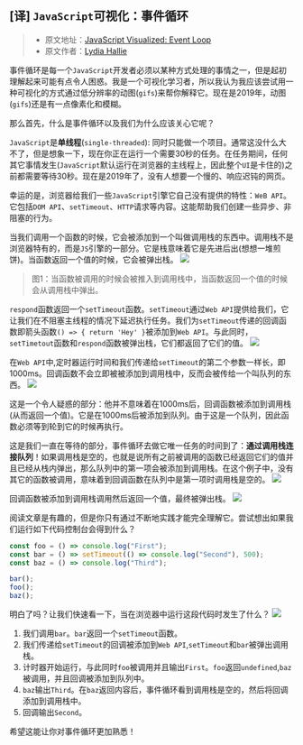 ## [译] `JavaScript`可视化：事件循环
> * 原文地址：[JavaScript Visualized: Event Loop](https://dev.to/lydiahallie/javascript-visualized-event-loop-3dif)
> * 原文作者：[Lydia Hallie](https://dev.to/lydiahallie)

事件循环是每一个`JavaScript`开发者必须以某种方式处理的事情之一，但是起初理解起来可能有点令人困惑。我是一个可视化学习者，所以我认为我应该尝试用一种可视化的方式通过低分辨率的动图(`gifs`)来帮你解释它。现在是2019年，动图(`gifs`)还是有一点像素化和模糊。

那么首先，什么是事件循环以及我们为什么应该关心它呢？

`JavaScript`是**单线程**(`single-threaded`): 同时只能做一个项目。通常这没什么大不了，但是想象一下，现在你正在运行一个需要30秒的任务。在任务期间，任何其它事情发生(`JavaScript`默认运行在浏览器的主线程上，因此整个`UI`是卡住的)之前都需要等待30秒。现在是2019年了，没有人想要一个慢的、响应迟钝的网页。

幸运的是，浏览器给我们一些`JavaScript`引擎它自己没有提供的特性：`WeB API`。它包括`DOM API`、`setTimeout`、`HTTP`请求等内容。这能帮助我们创建一些异步、非阻塞的行为。

当我们调用一个函数的时候，它会被添加到一个叫做调用栈的东西中。调用栈不是浏览器特有的，而是`JS`引擎的一部分。它是栈意味着它是先进后出(想想一堆煎饼)。当函数返回一个值的时候，它会被弹出栈。
![](https://res.cloudinary.com/practicaldev/image/fetch/s--44yasyNX--/c_limit%2Cf_auto%2Cfl_progressive%2Cq_66%2Cw_880/https://devtolydiahallie.s3-us-west-1.amazonaws.com/gid1.6.gif)
> 图1：当函数被调用的时候会被推入到调用栈中，当函数返回一个值的时候会从调用栈中弹出。

`respond`函数返回一个`setTimeout`函数。`setTimeout`通过`Web API`提供给我们，它让我们在不阻塞主线程的情况下延迟执行任务。我们为`setTimeout`传递的回调函数即箭头函数`() => { return 'Hey' }`被添加到`Web API`。与此同时，`setTimetout`函数和`respond`函数被弹出栈，它们都返回了它们的值。
![](https://res.cloudinary.com/practicaldev/image/fetch/s--d_n4m4HH--/c_limit%2Cf_auto%2Cfl_progressive%2Cq_66%2Cw_880/https://devtolydiahallie.s3-us-west-1.amazonaws.com/gif2.1.gif)

在`Web API`中,定时器运行时间和我们传递给`setTimeout`的第二个参数一样长，即1000ms。回调函数不会立即被被添加到调用栈中，反而会被传给一个叫队列的东西。
![](https://res.cloudinary.com/practicaldev/image/fetch/s--MewGMdte--/c_limit%2Cf_auto%2Cfl_progressive%2Cq_66%2Cw_880/https://devtolydiahallie.s3-us-west-1.amazonaws.com/gif3.1.gif)

这是一个令人疑惑的部分：他并不意味着在1000ms后，回调函数被添加到调用栈(从而返回一个值)。它是在1000ms后被添加到队列。由于这是一个队列，因此函数必须等到轮到它的时候再执行。

这是我们一直在等待的部分，事件循环去做它唯一任务的时间到了：**通过调用栈连接队列**！如果调用栈是空的，也就是说所有之前被调用的函数已经返回它们的值并且已经从栈内弹出，那么队列中的第一项会被添加到调用栈。在这个例子中，没有其它的函数被调用，意味着到回调函数在队列中是第一项时调用栈是空的。
![](https://res.cloudinary.com/practicaldev/image/fetch/s--b2BtLfdz--/c_limit%2Cf_auto%2Cfl_progressive%2Cq_66%2Cw_880/https://devtolydiahallie.s3-us-west-1.amazonaws.com/gif4.gif)

回调函数被添加到调用栈调用然后返回一个值，最终被弹出栈。
![](https://res.cloudinary.com/practicaldev/image/fetch/s--NYOknEYi--/c_limit%2Cf_auto%2Cfl_progressive%2Cq_66%2Cw_880/https://devtolydiahallie.s3-us-west-1.amazonaws.com/gif5.gif)

阅读文章是有趣的，但是你只有通过不断地实践才能完全理解它。尝试想出如果我们运行如下代码控制台会得到什么？
```javascript
const foo = () => console.log("First");
const bar = () => setTimeout(() => console.log("Second"), 500);
const baz = () => console.log("Third");

bar();
foo();
baz();
```

明白了吗？让我们快速看一下，当在浏览器中运行这段代码时发生了什么？
![](https://res.cloudinary.com/practicaldev/image/fetch/s--BLtCLQcd--/c_limit%2Cf_auto%2Cfl_progressive%2Cq_66%2Cw_880/https://devtolydiahallie.s3-us-west-1.amazonaws.com/gif14.1.gif)

1. 我们调用`bar`。`bar`返回一个`setTimeout`函数。
2. 我们传递给`setTimeout`的回调被添加到`Web API`,`setTimeout`和`bar`被弹出调用栈。
3. 计时器开始运行，与此同时`foo`被调用并且输出`First`。`foo`返回`undefined`,`baz`被调用，并且回调被添加到队列中。
4. `baz`输出`Third`。在`baz`返回内容后，事件循环看到调用栈是空的，然后将回调添加到调用栈中。
5. 回调输出`Second`。

希望这能让你对事件循环更加熟悉！
